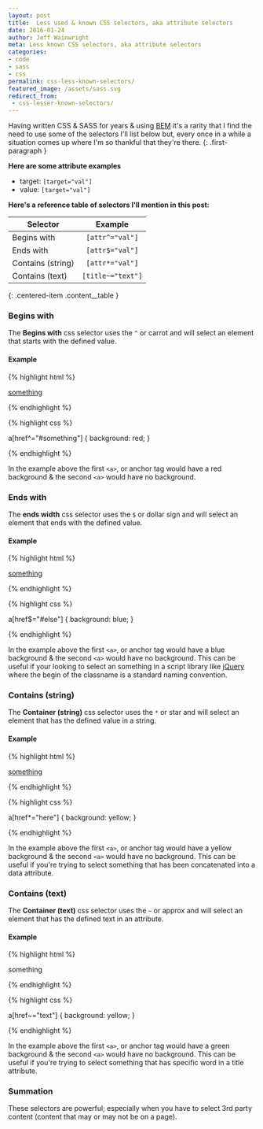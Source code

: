 ```yaml
---
layout: post
title:  Less used & known CSS selectors, aka attribute selectors
date: 2016-01-24
author: Jeff Wainwright
meta: Less known CSS selectors, aka attribute selectors
categories:
- code
- sass
- css
permalink: css-less-known-selectors/
featured_image: /assets/sass.svg
redirect_from:
 - css-lesser-known-selectors/
---
```



Having written CSS & SASS for years & using [BEM](//csswizardry.com/2013/01/mindbemding-getting-your-head-round-bem-syntax/) it's a rarity that I find the need to use some of the selectors I'll list below but, every once in a while a situation comes up where I'm so thankful that they're there.
{: .first-paragraph }

**Here are some attribute examples**

- target:&nbsp;`[target="val"]`
- value:&nbsp;`[target="val"]`

**Here's a reference table of selectors I'll mention in this post:**

| Selector | Example |
|----------|:-------------:|
| Begins with | `[attr^="val"]` |
| Ends with | `[attr$="val"]` |
| Contains (string) | `[attr*="val"]` |
| Contains (text) | `[title~="text"]` |
{: .centered-item .content__table }

### Begins with

The **Begins with** css selector uses the `^` or carrot and will select an element that starts with the defined value.

#### Example

{% highlight html %}

<a href="#something">something</a>
<a href="#not-something"></a>

{% endhighlight %}


{% highlight css %}

a[href^="#something"] {
    background: red;
}

{% endhighlight %}

In the example above the first `<a>`, or anchor tag would have a red background & the second `<a>` would have no background.

### Ends with

The **ends width** css selector uses the `$` or dollar sign and will select an element that ends with the defined value.

#### Example

{% highlight html %}

<a href="#something-else">something</a>
<a href="#something"></a>

{% endhighlight %}


{% highlight css %}

a[href$="#else"] {
    background: blue;
}

{% endhighlight %}

In the example above the first `<a>`, or anchor tag would have a blue background & the second `<a>` would have no background.
This can be useful if your looking to select an something in a script library like [jQuery](http://jquery.com) where the begin of the classname is a standard naming convention.

### Contains (string)

The **Container (string)** css selector uses the `*` or star and will select an element that has the defined value in a string.

#### Example

{% highlight html %}

<a href="#something-in-here">something</a>
<a href="#something"></a>

{% endhighlight %}


{% highlight css %}

a[href*="here"] {
    background: yellow;
}

{% endhighlight %}

In the example above the first `<a>`, or anchor tag would have a yellow background & the second `<a>` would have no background. This can be useful if you're trying to select something that has been concatenated into a data attribute.

### Contains (text)

The **Container (text)** css selector uses the `~` or approx and will select an element that has the defined text in an attribute.

#### Example

{% highlight html %}

<a title="some special text">something</a>
<a title="text"></a>

{% endhighlight %}

{% highlight css %}

a[href~="text"] {
    background: yellow;
}

{% endhighlight %}

In the example above the first `<a>`, or anchor tag would have a green background & the second `<a>` would have no background.
This can be useful if you're trying to select something that has specific word in a title attribute.

### Summation

These selectors are powerful; especially when you have to select 3rd party content (content that may or may not be on a page).
